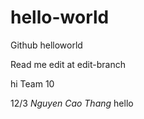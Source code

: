 # hello-world
Github helloworld

Read me edit at edit-branch

hi Team 10

12/3
*Nguyen Cao Thang*
hello
